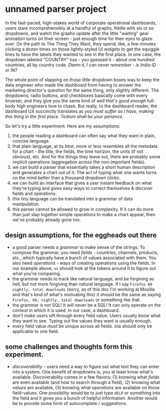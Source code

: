 # unnamed parser project

In the fast-paced, high-stakes world of corporate operational dashboards, users stare incomprehensibly at a handful of graphs, fiddle with six or so dropdowns, and watch the graphs update after the little "waiting" gear animation turns on their screen - just enough time for their eyes to glaze over. On the path to The Thing They Want, they spend, like, a few minutes clicking a dozen times on those lightly-styled UI widgets to get the squiggle lines to have the labels they wanted to see in the first place. In one case, the dropdown labeled "COUNTRY" has - you guessed it - about one hundred countries, all by country code. _Damn it, I can never remember  - is India ID or IN?_

The whole point of slapping on those little dropdown boxes was to keep the data engineer who made the dashboard from having to answer the marketing director's question for the same thing, only slightly different. The dropdowns, radio buttons, and checkboxes basically come with every browser, and they give you the same kind of _well that's good enough_ full-body high engineers love to chase. But really, to the dashboard reader, the dashboard UX succinctly translates as _you must suffer as I have, making this thing in the first place. Tedium shall be your penance._ 

So let's try a little experiment. Here are my assumptions:

1. the people reading a dashboard can often say what they want in plain, concise language.
2. that plain language, at its best, more or less resembles all the metadata for a chart - the title, the fields, the time horizon, the units (if not obvious), etc. And for the things they leave out, there are probably some implicit operations (aggregation across the non-important fields).
3. we can build a parser that essentially takes a short human description and  generates a chart out of it. The act of typing what one wants turns on the mind better than a thousand dropdown clicks.
4. we can build an interface that gives a user instant feedback on what they're typing and gives easy ways to correct themselves & discover fields and operations.
4. this tiny language can be translated into a grammar of data manipulation.
5. this parser cannot be allowed to grow in complexity. If it can do more than just slap together simple operations to make a chart appear, then we've probably already gone too.


## design assumptions, for the eggheads out there

- a good parser needs a _grammar_ to make sense of the strings. To compose the grammar, you need _fields_ - countries, channels, products, etc., which typically have a bunch of values associated with them. You also need _operations_ - ways of creating operations using the fields. In our example above, `vs` should look at the tokens around it to figure out what you're comparing.
- the grammar needs to track like natural language, and be forgiving as hell, but not more forgiving than natural language. If I say `Firefox 60 nightly, total downloads` (sorry, as of this doc I'm working at Mozilla and that's kind of what's motivating this) it should be the same as saying `Firefox, 60, nightly, total downloads` or something like that.
- the grammar is not SQL! It will never be a SQL! It can only operate on the _context_ in which it is used. In our case, a dashboard.
- don't make users sift through every field value. Users usually know what they want to see. Typing out the values they want is usually enough.
- every field value _must_ be unique across all fields. `USA` should only be applicable to one field.


## some challenges and thoughts form this experiment.

- _discoverability_ - users need a way to figure out what text they can enter into a system. One benefit of dropdowns is, you at least know what's available. Discoverability comes in a few flavors: (1) knowing what _fields_ are even available (and how to search through a field), (2) knowing what _values_ are available, (3) knowing what _operations_ are available on those field-values. One possibility would be to just type `HELP` or something into the field and it gives you a bunch of helpful information. Another would be to provide some form of autocomplete / suggestions.